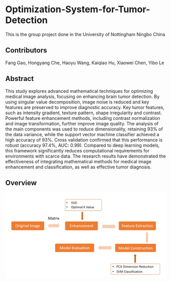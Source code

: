 # Optimization-System-for-Tumor-Detection
This is the group project done in the University of Nottingham Ningbo China

## Contributors
Fang Gao, Hongyang Che, Haoyu Wang, Kaiqiao Hu, Xiaowei Chen, Yibo Le

## Abstract
This study explores advanced mathematical techniques for optimizing medical image analysis,
focusing on enhancing brain tumor detection. By using singular value decomposition, image
noise is reduced and key features are preserved to improve diagnostic accuracy. Key tumor
features, such as intensity gradient, texture pattern, shape irregularity and contrast. Powerful
feature enhancement methods, including contrast normalization and image transformation,
further improve image quality. The analysis of the main components was used to reduce
dimensionality, retaining 93% of the data variance, while the support vector machine classifier
achieved a high accuracy of 93%. Cross validation confirmed that this performance is robust
(accuracy 97.4%, AUC: 0.99). Compared to deep learning models, this framework significantly
reduces computational requirements for environments with scarce data. The research results
have demonstrated the effectiveness of integrating mathematical methods for medical image
enhancement and classification, as well as effective tumor diagnosis.

## Overview
<div align=center>
<img src="https://github.com/JoJoeHu/Optimization-System-for-Tumor-Detection/blob/main/overview.png" width="800px">

